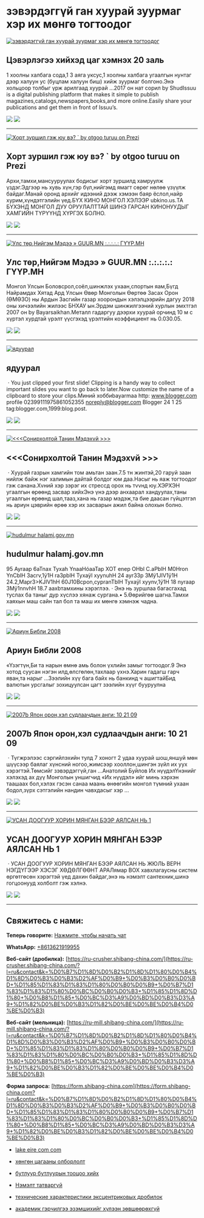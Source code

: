 # зэвэрдэггүй ган хуурай зуурмаг хэр их мөнгө тогтоодог

<a href="https://swt.shibang-china.com/?l=ru&img&k=%D0%B7%D1%8D%D0%B2%D1%8D%D1%80%D0%B4%D1%8D%D0%B3%D0%B3%D2%AF%D0%B9+%D0%B3%D0%B0%D0%BD+%D1%85%D1%83%D1%83%D1%80%D0%B0%D0%B9+%D0%B7%D1%83%D1%83%D1%80%D0%BC%D0%B0%D0%B3+%D1%85%D1%8D%D1%80+%D0%B8%D1%85+%D0%BC%D3%A9%D0%BD%D0%B3%D3%A9+%D1%82%D0%BE%D0%B3%D1%82%D0%BE%D0%BE%D0%B4%D0%BE%D0%B3" target="_blank">![зэвэрдэггүй ган хуурай зуурмаг хэр их мөнгө тогтоодог](http://static.shibang-china.com/all-800x300/1493.jpg)</a>

## Цэвэрлэгээ хийхэд цаг хэмнэх 20 заль
1 хоолны халбага сода,1 3 аяга уксус,1 хоолны халбага угаалгын нунтаг дээр халуун ус (буцлам халуун биш) хийж зуурмаг болгоно.Энэ хольцоор толбыг үрж арилгаад хуурай …2017 он нат сорил by ShudIssuu is a digital publishing platform that makes it simple to publish magazines,catalogs,newspapers,books,and more online.Easily share your publications and get them in front of Issuu’s.


<a href="https://whatsapp.shibangsoft.com/WhatsApp.php" target="_blank" title="WhatsApp">![](http://static.shibang-china.com/icon/whatsapp.png)</a> <a href="https://swt.shibang-china.com/?l=ru&icon&k=%D0%B7%D1%8D%D0%B2%D1%8D%D1%80%D0%B4%D1%8D%D0%B3%D0%B3%D2%AF%D0%B9+%D0%B3%D0%B0%D0%BD+%D1%85%D1%83%D1%83%D1%80%D0%B0%D0%B9+%D0%B7%D1%83%D1%83%D1%80%D0%BC%D0%B0%D0%B3+%D1%85%D1%8D%D1%80+%D0%B8%D1%85+%D0%BC%D3%A9%D0%BD%D0%B3%D3%A9+%D1%82%D0%BE%D0%B3%D1%82%D0%BE%D0%BE%D0%B4%D0%BE%D0%B3" target="_blank">![](http://static.shibang-china.com/icon/chat-ru.png)</a>

---

<a href="https://swt.shibang-china.com/?l=ru&img&k=%D0%B7%D1%8D%D0%B2%D1%8D%D1%80%D0%B4%D1%8D%D0%B3%D0%B3%D2%AF%D0%B9+%D0%B3%D0%B0%D0%BD+%D1%85%D1%83%D1%83%D1%80%D0%B0%D0%B9+%D0%B7%D1%83%D1%83%D1%80%D0%BC%D0%B0%D0%B3+%D1%85%D1%8D%D1%80+%D0%B8%D1%85+%D0%BC%D3%A9%D0%BD%D0%B3%D3%A9+%D1%82%D0%BE%D0%B3%D1%82%D0%BE%D0%BE%D0%B4%D0%BE%D0%B3" target="_blank">![Хорт зуршил гэж юу вэ? ` by otgoo turuu on Prezi](http://static.shibang-china.com/all-800x300/1340.jpg)</a>

## Хорт зуршил гэж юу вэ? ` by otgoo turuu on Prezi
Архи,тамхи,мансууруулах бодисыг хорт зуршилд хамруулж үздэг.Эдгээр нь хувь хүн,гэр бүл,нийгэмд ямагт сөрөг нөлөө үзүүлж байдаг.Манай оронд архийг идээний дээж хэмээн баяр ёслол,найр хурим,хүндэтгэлийн үед.БҮХ КИНО МОНГОЛ ХЭЛЭЭР ubkino.us.ТА БҮХЭНД МОНГОЛ ДУУ ОРУУЛАЛТТАЙ ШИНЭ ГАРСАН КИНОНУУДЫГ ХАМГИЙН ТҮРҮҮНД ХҮРГЭХ БОЛНО.


<a href="https://whatsapp.shibangsoft.com/WhatsApp.php" target="_blank" title="WhatsApp">![](http://static.shibang-china.com/icon/whatsapp.png)</a> <a href="https://swt.shibang-china.com/?l=ru&icon&k=%D0%B7%D1%8D%D0%B2%D1%8D%D1%80%D0%B4%D1%8D%D0%B3%D0%B3%D2%AF%D0%B9+%D0%B3%D0%B0%D0%BD+%D1%85%D1%83%D1%83%D1%80%D0%B0%D0%B9+%D0%B7%D1%83%D1%83%D1%80%D0%BC%D0%B0%D0%B3+%D1%85%D1%8D%D1%80+%D0%B8%D1%85+%D0%BC%D3%A9%D0%BD%D0%B3%D3%A9+%D1%82%D0%BE%D0%B3%D1%82%D0%BE%D0%BE%D0%B4%D0%BE%D0%B3" target="_blank">![](http://static.shibang-china.com/icon/chat-ru.png)</a>

---

<a href="https://swt.shibang-china.com/?l=ru&img&k=%D0%B7%D1%8D%D0%B2%D1%8D%D1%80%D0%B4%D1%8D%D0%B3%D0%B3%D2%AF%D0%B9+%D0%B3%D0%B0%D0%BD+%D1%85%D1%83%D1%83%D1%80%D0%B0%D0%B9+%D0%B7%D1%83%D1%83%D1%80%D0%BC%D0%B0%D0%B3+%D1%85%D1%8D%D1%80+%D0%B8%D1%85+%D0%BC%D3%A9%D0%BD%D0%B3%D3%A9+%D1%82%D0%BE%D0%B3%D1%82%D0%BE%D0%BE%D0%B4%D0%BE%D0%B3" target="_blank">![Улс төр,Нийгэм Мэдээ &#187; GUUR.MN :.:.:.:.: ГҮҮР.МН](http://static.shibang-china.com/all-800x300/310.jpg)</a>

## Улс төр,Нийгэм Мэдээ &#187; GUUR.MN :.:.:.:.: ГҮҮР.МН
Монгол Улсын Боловсрол,соёл,шинжлэх ухаан,спортын яам,Бүгд Найрамдах Хятад Ард Улсын Өвөр Монголын Өөртөө Засах Орон (ӨМӨЗО) ны Ардын Засгийн газар хоорондын хэлэлцээрийн дагуу 2018 оны хичээлийн жилээс БНХАУ ын.Эрдэм шинжилгээний хурлын эмхтгэл 2007 он by Bayarsaikhan.Металл гадаргуу дээрхи хуурай орчинд 10 м с хүртэл хурдтай үрэлт үүсгэхэд үрэлтийн коэффициент нь 0.030.05.


<a href="https://whatsapp.shibangsoft.com/WhatsApp.php" target="_blank" title="WhatsApp">![](http://static.shibang-china.com/icon/whatsapp.png)</a> <a href="https://swt.shibang-china.com/?l=ru&icon&k=%D0%B7%D1%8D%D0%B2%D1%8D%D1%80%D0%B4%D1%8D%D0%B3%D0%B3%D2%AF%D0%B9+%D0%B3%D0%B0%D0%BD+%D1%85%D1%83%D1%83%D1%80%D0%B0%D0%B9+%D0%B7%D1%83%D1%83%D1%80%D0%BC%D0%B0%D0%B3+%D1%85%D1%8D%D1%80+%D0%B8%D1%85+%D0%BC%D3%A9%D0%BD%D0%B3%D3%A9+%D1%82%D0%BE%D0%B3%D1%82%D0%BE%D0%BE%D0%B4%D0%BE%D0%B3" target="_blank">![](http://static.shibang-china.com/icon/chat-ru.png)</a>

---

<a href="https://swt.shibang-china.com/?l=ru&img&k=%D0%B7%D1%8D%D0%B2%D1%8D%D1%80%D0%B4%D1%8D%D0%B3%D0%B3%D2%AF%D0%B9+%D0%B3%D0%B0%D0%BD+%D1%85%D1%83%D1%83%D1%80%D0%B0%D0%B9+%D0%B7%D1%83%D1%83%D1%80%D0%BC%D0%B0%D0%B3+%D1%85%D1%8D%D1%80+%D0%B8%D1%85+%D0%BC%D3%A9%D0%BD%D0%B3%D3%A9+%D1%82%D0%BE%D0%B3%D1%82%D0%BE%D0%BE%D0%B4%D0%BE%D0%B3" target="_blank">![ядуурал](http://static.shibang-china.com/all-800x300/927.jpg)</a>

## ядуурал
&nbsp;&#0183;&#32;You just clipped your first slide! Clipping is a handy way to collect important slides you want to go back to later.Now customize the name of a clipboard to store your clips.Миний хоббиbayarmaa http: www.blogger.com profile 02399111975861052355 noreply@blogger.com Blogger 24 1 25 tag:blogger.com,1999:blog.post.


<a href="https://whatsapp.shibangsoft.com/WhatsApp.php" target="_blank" title="WhatsApp">![](http://static.shibang-china.com/icon/whatsapp.png)</a> <a href="https://swt.shibang-china.com/?l=ru&icon&k=%D0%B7%D1%8D%D0%B2%D1%8D%D1%80%D0%B4%D1%8D%D0%B3%D0%B3%D2%AF%D0%B9+%D0%B3%D0%B0%D0%BD+%D1%85%D1%83%D1%83%D1%80%D0%B0%D0%B9+%D0%B7%D1%83%D1%83%D1%80%D0%BC%D0%B0%D0%B3+%D1%85%D1%8D%D1%80+%D0%B8%D1%85+%D0%BC%D3%A9%D0%BD%D0%B3%D3%A9+%D1%82%D0%BE%D0%B3%D1%82%D0%BE%D0%BE%D0%B4%D0%BE%D0%B3" target="_blank">![](http://static.shibang-china.com/icon/chat-ru.png)</a>

---

<a href="https://swt.shibang-china.com/?l=ru&img&k=%D0%B7%D1%8D%D0%B2%D1%8D%D1%80%D0%B4%D1%8D%D0%B3%D0%B3%D2%AF%D0%B9+%D0%B3%D0%B0%D0%BD+%D1%85%D1%83%D1%83%D1%80%D0%B0%D0%B9+%D0%B7%D1%83%D1%83%D1%80%D0%BC%D0%B0%D0%B3+%D1%85%D1%8D%D1%80+%D0%B8%D1%85+%D0%BC%D3%A9%D0%BD%D0%B3%D3%A9+%D1%82%D0%BE%D0%B3%D1%82%D0%BE%D0%BE%D0%B4%D0%BE%D0%B3" target="_blank">![&lt;&lt;&lt;Сонирхолтой Танин Мэдэхvй &gt;&gt;&gt;](http://static.shibang-china.com/all-800x300/1437.jpg)</a>

## &lt;&lt;&lt;Сонирхолтой Танин Мэдэхvй &gt;&gt;&gt;
&nbsp;&#0183;&#32;Хуурай газрын хамгийн том амьтан заан.7.5 тн жинтэй,20 гаруй заан нийлж байж нэг халимын дайтай болдог юм даа.Насыг нь яаж тогтоодог гэж санана.Хvний хэр зэрэг их стрессд орох нь тvvнд юу.ХЭРХЭН угаалгын өрөөнд засвар хийхЭнэ үнэ дээр анхаарал хандуулах,таны угаалгын өрөөнд шал,тааз,хана нь газар мэдэж,та бие даасан гүйцэтгэл нь ариун цэврийн өрөө хэр их засварын ажил байна олохын болно.


<a href="https://whatsapp.shibangsoft.com/WhatsApp.php" target="_blank" title="WhatsApp">![](http://static.shibang-china.com/icon/whatsapp.png)</a> <a href="https://swt.shibang-china.com/?l=ru&icon&k=%D0%B7%D1%8D%D0%B2%D1%8D%D1%80%D0%B4%D1%8D%D0%B3%D0%B3%D2%AF%D0%B9+%D0%B3%D0%B0%D0%BD+%D1%85%D1%83%D1%83%D1%80%D0%B0%D0%B9+%D0%B7%D1%83%D1%83%D1%80%D0%BC%D0%B0%D0%B3+%D1%85%D1%8D%D1%80+%D0%B8%D1%85+%D0%BC%D3%A9%D0%BD%D0%B3%D3%A9+%D1%82%D0%BE%D0%B3%D1%82%D0%BE%D0%BE%D0%B4%D0%BE%D0%B3" target="_blank">![](http://static.shibang-china.com/icon/chat-ru.png)</a>

---

<a href="https://swt.shibang-china.com/?l=ru&img&k=%D0%B7%D1%8D%D0%B2%D1%8D%D1%80%D0%B4%D1%8D%D0%B3%D0%B3%D2%AF%D0%B9+%D0%B3%D0%B0%D0%BD+%D1%85%D1%83%D1%83%D1%80%D0%B0%D0%B9+%D0%B7%D1%83%D1%83%D1%80%D0%BC%D0%B0%D0%B3+%D1%85%D1%8D%D1%80+%D0%B8%D1%85+%D0%BC%D3%A9%D0%BD%D0%B3%D3%A9+%D1%82%D0%BE%D0%B3%D1%82%D0%BE%D0%BE%D0%B4%D0%BE%D0%B3" target="_blank">![hudulmur halamj.gov.mn](http://static.shibang-china.com/all-800x300/1271.jpg)</a>

## hudulmur halamj.gov.mn
95 Ayraap 6aTnax Tyxah YnaaH&#243;aaTap XOT enep OHbl C.aPblH M0Hron YnCblH 3acrv,1&#255;1H ra3pblH Tyxa&#255;l xyynuhH 24 ayr33p 3M&#255;1JIV1&#255;1H 24.2,Mapr3&gt;KJIV1hH 60J10Bcpon,cypranTblH Tyxa&#255;l xyynv,1&#255;1H 18 nyraap 3M&#255;1nnvhH 18.7 aaxbтамхины хэрэглээ.&nbsp;&#0183;&#32;Энэ нь зуршлаа багасгахад туслах ба таныг дур хүслээ хянаж сургана.• 5.Өөрийгөө шагна.Тамхи хаяхын маш сайн тал бол та маш их мөнгө хэмнэж чадна.


<a href="https://whatsapp.shibangsoft.com/WhatsApp.php" target="_blank" title="WhatsApp">![](http://static.shibang-china.com/icon/whatsapp.png)</a> <a href="https://swt.shibang-china.com/?l=ru&icon&k=%D0%B7%D1%8D%D0%B2%D1%8D%D1%80%D0%B4%D1%8D%D0%B3%D0%B3%D2%AF%D0%B9+%D0%B3%D0%B0%D0%BD+%D1%85%D1%83%D1%83%D1%80%D0%B0%D0%B9+%D0%B7%D1%83%D1%83%D1%80%D0%BC%D0%B0%D0%B3+%D1%85%D1%8D%D1%80+%D0%B8%D1%85+%D0%BC%D3%A9%D0%BD%D0%B3%D3%A9+%D1%82%D0%BE%D0%B3%D1%82%D0%BE%D0%BE%D0%B4%D0%BE%D0%B3" target="_blank">![](http://static.shibang-china.com/icon/chat-ru.png)</a>

---

<a href="https://swt.shibang-china.com/?l=ru&img&k=%D0%B7%D1%8D%D0%B2%D1%8D%D1%80%D0%B4%D1%8D%D0%B3%D0%B3%D2%AF%D0%B9+%D0%B3%D0%B0%D0%BD+%D1%85%D1%83%D1%83%D1%80%D0%B0%D0%B9+%D0%B7%D1%83%D1%83%D1%80%D0%BC%D0%B0%D0%B3+%D1%85%D1%8D%D1%80+%D0%B8%D1%85+%D0%BC%D3%A9%D0%BD%D0%B3%D3%A9+%D1%82%D0%BE%D0%B3%D1%82%D0%BE%D0%BE%D0%B4%D0%BE%D0%B3" target="_blank">![Ариун Библи 2008](http://static.shibang-china.com/all-800x300/897.jpg)</a>

## Ариун Библи 2008
&#171;Үзэгтүн,Би та нарын өмнө амь болон үхлийн замыг тогтоодог.9 Энэ хотод суусан нэгэн илд,өлсгөлөн,тахлаар үхнэ.Харин гадагш гарч яван,та нарыг …Зээлийн хүү бага байх нь банкинд ч ашигтайБид валютын урсгалыг зохицуулсан цагт зээлийн хүүг бууруулна


<a href="https://whatsapp.shibangsoft.com/WhatsApp.php" target="_blank" title="WhatsApp">![](http://static.shibang-china.com/icon/whatsapp.png)</a> <a href="https://swt.shibang-china.com/?l=ru&icon&k=%D0%B7%D1%8D%D0%B2%D1%8D%D1%80%D0%B4%D1%8D%D0%B3%D0%B3%D2%AF%D0%B9+%D0%B3%D0%B0%D0%BD+%D1%85%D1%83%D1%83%D1%80%D0%B0%D0%B9+%D0%B7%D1%83%D1%83%D1%80%D0%BC%D0%B0%D0%B3+%D1%85%D1%8D%D1%80+%D0%B8%D1%85+%D0%BC%D3%A9%D0%BD%D0%B3%D3%A9+%D1%82%D0%BE%D0%B3%D1%82%D0%BE%D0%BE%D0%B4%D0%BE%D0%B3" target="_blank">![](http://static.shibang-china.com/icon/chat-ru.png)</a>

---

<a href="https://swt.shibang-china.com/?l=ru&img&k=%D0%B7%D1%8D%D0%B2%D1%8D%D1%80%D0%B4%D1%8D%D0%B3%D0%B3%D2%AF%D0%B9+%D0%B3%D0%B0%D0%BD+%D1%85%D1%83%D1%83%D1%80%D0%B0%D0%B9+%D0%B7%D1%83%D1%83%D1%80%D0%BC%D0%B0%D0%B3+%D1%85%D1%8D%D1%80+%D0%B8%D1%85+%D0%BC%D3%A9%D0%BD%D0%B3%D3%A9+%D1%82%D0%BE%D0%B3%D1%82%D0%BE%D0%BE%D0%B4%D0%BE%D0%B3" target="_blank">![2007b Япон орон,хэл судлаачдын анги: 10 21 09](http://static.shibang-china.com/all-800x300/1100.jpg)</a>

## 2007b Япон орон,хэл судлаачдын анги: 10 21 09
&nbsp;&#0183;&#32;Түгжрэлээс сэргийлэхийн тулд 7 хоногт 2 удаа хуурай шош,яншуй мөн шүүсээр баялаг хүнсний ногоо,жимсээр хооллон,шингэн зүйл их уух хэрэгтэй.Төмсийг зэвэрдэггүй,ган …Анатолий Буйлов Их нүүдэлҮнэнийг хэлэхэд ах дүү Монголын уншигчид &#171;Их нүүдэл&#187; ийг минь хэрхэн таашаах бол,хэлэх гэсэн санаа маань өнөөгийн монгол түмний ухаан бодол,зүрх сэтгэлийн нандин чавхдасыг хэр …


<a href="https://whatsapp.shibangsoft.com/WhatsApp.php" target="_blank" title="WhatsApp">![](http://static.shibang-china.com/icon/whatsapp.png)</a> <a href="https://swt.shibang-china.com/?l=ru&icon&k=%D0%B7%D1%8D%D0%B2%D1%8D%D1%80%D0%B4%D1%8D%D0%B3%D0%B3%D2%AF%D0%B9+%D0%B3%D0%B0%D0%BD+%D1%85%D1%83%D1%83%D1%80%D0%B0%D0%B9+%D0%B7%D1%83%D1%83%D1%80%D0%BC%D0%B0%D0%B3+%D1%85%D1%8D%D1%80+%D0%B8%D1%85+%D0%BC%D3%A9%D0%BD%D0%B3%D3%A9+%D1%82%D0%BE%D0%B3%D1%82%D0%BE%D0%BE%D0%B4%D0%BE%D0%B3" target="_blank">![](http://static.shibang-china.com/icon/chat-ru.png)</a>

---

<a href="https://swt.shibang-china.com/?l=ru&img&k=%D0%B7%D1%8D%D0%B2%D1%8D%D1%80%D0%B4%D1%8D%D0%B3%D0%B3%D2%AF%D0%B9+%D0%B3%D0%B0%D0%BD+%D1%85%D1%83%D1%83%D1%80%D0%B0%D0%B9+%D0%B7%D1%83%D1%83%D1%80%D0%BC%D0%B0%D0%B3+%D1%85%D1%8D%D1%80+%D0%B8%D1%85+%D0%BC%D3%A9%D0%BD%D0%B3%D3%A9+%D1%82%D0%BE%D0%B3%D1%82%D0%BE%D0%BE%D0%B4%D0%BE%D0%B3" target="_blank">![УСАН ДООГУУР ХОРИН МЯНГАН БЭЭР АЯЛСАН НЬ 1](http://static.shibang-china.com/all-800x300/589.jpg)</a>

## УСАН ДООГУУР ХОРИН МЯНГАН БЭЭР АЯЛСАН НЬ 1
&nbsp;&#0183;&#32;УСАН ДООГУУР ХОРИН МЯНГАН БЭЭР АЯЛСАН НЬ ЖЮЛЬ ВЕРН НЭГДҮГЭЭР ХЭСЭГ ХӨДӨЛГӨӨНТ АРАЛямар BOX хавхлагаусны систем өргөтгөсөн хэрэгтэй үед дахин байдаг,энэ нь нэмэлт сантехник,шинэ гогцоонууд холболт гэж хэлнэ.


<a href="https://whatsapp.shibangsoft.com/WhatsApp.php" target="_blank" title="WhatsApp">![](http://static.shibang-china.com/icon/whatsapp.png)</a> <a href="https://swt.shibang-china.com/?l=ru&icon&k=%D0%B7%D1%8D%D0%B2%D1%8D%D1%80%D0%B4%D1%8D%D0%B3%D0%B3%D2%AF%D0%B9+%D0%B3%D0%B0%D0%BD+%D1%85%D1%83%D1%83%D1%80%D0%B0%D0%B9+%D0%B7%D1%83%D1%83%D1%80%D0%BC%D0%B0%D0%B3+%D1%85%D1%8D%D1%80+%D0%B8%D1%85+%D0%BC%D3%A9%D0%BD%D0%B3%D3%A9+%D1%82%D0%BE%D0%B3%D1%82%D0%BE%D0%BE%D0%B4%D0%BE%D0%B3" target="_blank">![](http://static.shibang-china.com/icon/chat-ru.png)</a>

---
## Свяжитесь с нами:

**Теперь говорите:** [Нажмите, чтобы начать чат](https://swt.shibang-china.com?l=ru&contact&k=%D0%B7%D1%8D%D0%B2%D1%8D%D1%80%D0%B4%D1%8D%D0%B3%D0%B3%D2%AF%D0%B9+%D0%B3%D0%B0%D0%BD+%D1%85%D1%83%D1%83%D1%80%D0%B0%D0%B9+%D0%B7%D1%83%D1%83%D1%80%D0%BC%D0%B0%D0%B3+%D1%85%D1%8D%D1%80+%D0%B8%D1%85+%D0%BC%D3%A9%D0%BD%D0%B3%D3%A9+%D1%82%D0%BE%D0%B3%D1%82%D0%BE%D0%BE%D0%B4%D0%BE%D0%B3)

**WhatsApp:**  [+8613621919955](https://whatsapp.shibangsoft.com/WhatsApp.php)

**Веб-сайт (дробилка):** [https://ru-crusher.shibang-china.com/](https://ru-crusher.shibang-china.com/?l=ru&contact&k=%D0%B7%D1%8D%D0%B2%D1%8D%D1%80%D0%B4%D1%8D%D0%B3%D0%B3%D2%AF%D0%B9+%D0%B3%D0%B0%D0%BD+%D1%85%D1%83%D1%83%D1%80%D0%B0%D0%B9+%D0%B7%D1%83%D1%83%D1%80%D0%BC%D0%B0%D0%B3+%D1%85%D1%8D%D1%80+%D0%B8%D1%85+%D0%BC%D3%A9%D0%BD%D0%B3%D3%A9+%D1%82%D0%BE%D0%B3%D1%82%D0%BE%D0%BE%D0%B4%D0%BE%D0%B3)

**Веб-сайт (мельница):** [https://ru-mill.shibang-china.com/](https://ru-mill.shibang-china.com/?l=ru&contact&k=%D0%B7%D1%8D%D0%B2%D1%8D%D1%80%D0%B4%D1%8D%D0%B3%D0%B3%D2%AF%D0%B9+%D0%B3%D0%B0%D0%BD+%D1%85%D1%83%D1%83%D1%80%D0%B0%D0%B9+%D0%B7%D1%83%D1%83%D1%80%D0%BC%D0%B0%D0%B3+%D1%85%D1%8D%D1%80+%D0%B8%D1%85+%D0%BC%D3%A9%D0%BD%D0%B3%D3%A9+%D1%82%D0%BE%D0%B3%D1%82%D0%BE%D0%BE%D0%B4%D0%BE%D0%B3)

**Форма запроса:** [https://form.shibang-china.com](https://form.shibang-china.com?l=ru&contact&k=%D0%B7%D1%8D%D0%B2%D1%8D%D1%80%D0%B4%D1%8D%D0%B3%D0%B3%D2%AF%D0%B9+%D0%B3%D0%B0%D0%BD+%D1%85%D1%83%D1%83%D1%80%D0%B0%D0%B9+%D0%B7%D1%83%D1%83%D1%80%D0%BC%D0%B0%D0%B3+%D1%85%D1%8D%D1%80+%D0%B8%D1%85+%D0%BC%D3%A9%D0%BD%D0%B3%D3%A9+%D1%82%D0%BE%D0%B3%D1%82%D0%BE%D0%BE%D0%B4%D0%BE%D0%B3)

* [lake eire com com](../126/lake%20eire%20com%20com.md)

* [хөнгөн цагааны олборлолт](../130/%D1%85%D3%A9%D0%BD%D0%B3%D3%A9%D0%BD%20%D1%86%D0%B0%D0%B3%D0%B0%D0%B0%D0%BD%D1%8B%20%D0%BE%D0%BB%D0%B1%D0%BE%D1%80%D0%BB%D0%BE%D0%BB%D1%82.md)

* [бутлуур бутлуурын тооцоо хийх](../127/%D0%B1%D1%83%D1%82%D0%BB%D1%83%D1%83%D1%80%20%D0%B1%D1%83%D1%82%D0%BB%D1%83%D1%83%D1%80%D1%8B%D0%BD%20%D1%82%D0%BE%D0%BE%D1%86%D0%BE%D0%BE%20%D1%85%D0%B8%D0%B9%D1%85.md)

* [Нэмэлт татваргүй](../126/%D0%9D%D1%8D%D0%BC%D1%8D%D0%BB%D1%82%20%D1%82%D0%B0%D1%82%D0%B2%D0%B0%D1%80%D0%B3%D2%AF%D0%B9.md)

* [технические характеристики эксцентриковых дробилок](../126/%D1%82%D0%B5%D1%85%D0%BD%D0%B8%D1%87%D0%B5%D1%81%D0%BA%D0%B8%D0%B5%20%D1%85%D0%B0%D1%80%D0%B0%D0%BA%D1%82%D0%B5%D1%80%D0%B8%D1%81%D1%82%D0%B8%D0%BA%D0%B8%20%D1%8D%D0%BA%D1%81%D1%86%D0%B5%D0%BD%D1%82%D1%80%D0%B8%D0%BA%D0%BE%D0%B2%D1%8B%D1%85%20%D0%B4%D1%80%D0%BE%D0%B1%D0%B8%D0%BB%D0%BE%D0%BA.md)

* [академик гэрчилгээ эзэмшихийг хүлээн зөвшөөрөхгүй](../128/%D0%B0%D0%BA%D0%B0%D0%B4%D0%B5%D0%BC%D0%B8%D0%BA%20%D0%B3%D1%8D%D1%80%D1%87%D0%B8%D0%BB%D0%B3%D1%8D%D1%8D%20%D1%8D%D0%B7%D1%8D%D0%BC%D1%88%D0%B8%D1%85%D0%B8%D0%B9%D0%B3%20%D1%85%D2%AF%D0%BB%D1%8D%D1%8D%D0%BD%20%D0%B7%D3%A9%D0%B2%D1%88%D3%A9%D3%A9%D1%80%D3%A9%D1%85%D0%B3%D2%AF%D0%B9.md)
